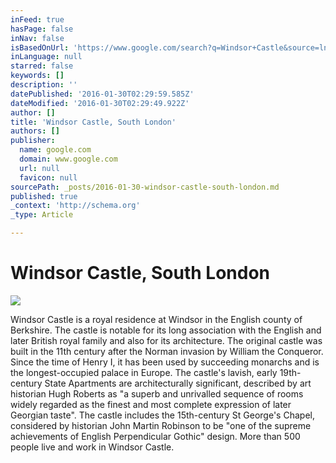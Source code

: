 ```yaml
---
inFeed: true
hasPage: false
inNav: false
isBasedOnUrl: 'https://www.google.com/search?q=Windsor+Castle&source=lnms&tbm=isch&sa=X&ved=0ahUKEwjhlbSPvdDKAhVN52MKHYSHD_sQ_AUIBygB&biw=1311&bih=778#tbm=isch&q=Windsor+Castle%2C+england&imgrc=nkwlN15yZUKBSM%3A'
inLanguage: null
starred: false
keywords: []
description: ''
datePublished: '2016-01-30T02:29:59.585Z'
dateModified: '2016-01-30T02:29:49.922Z'
author: []
title: 'Windsor Castle, South London'
authors: []
publisher:
  name: google.com
  domain: www.google.com
  url: null
  favicon: null
sourcePath: _posts/2016-01-30-windsor-castle-south-london.md
published: true
_context: 'http://schema.org'
_type: Article

---
```

# Windsor Castle, South London
![](http://theenchantedmanor.com/wp-content/uploads/2015/05/Windsor-Castle-aerial-view.jpg)

Windsor Castle is a royal residence at Windsor in the
English county of Berkshire. The castle is notable for its long association
with the English and later British royal family and also for its architecture.
The original castle was built in the 11th century after the Norman invasion by
William the Conqueror. Since the time of Henry I, it has been used by
succeeding monarchs and is the longest-occupied palace in Europe. The castle's
lavish, early 19th-century State Apartments are architecturally significant,
described by art historian Hugh Roberts as "a superb and unrivalled
sequence of rooms widely regarded as the finest and most complete expression of
later Georgian taste". The castle includes the 15th-century St George's
Chapel, considered by historian John Martin Robinson to be "one of the
supreme achievements of English Perpendicular Gothic" design. More than
500 people live and work in Windsor Castle.
